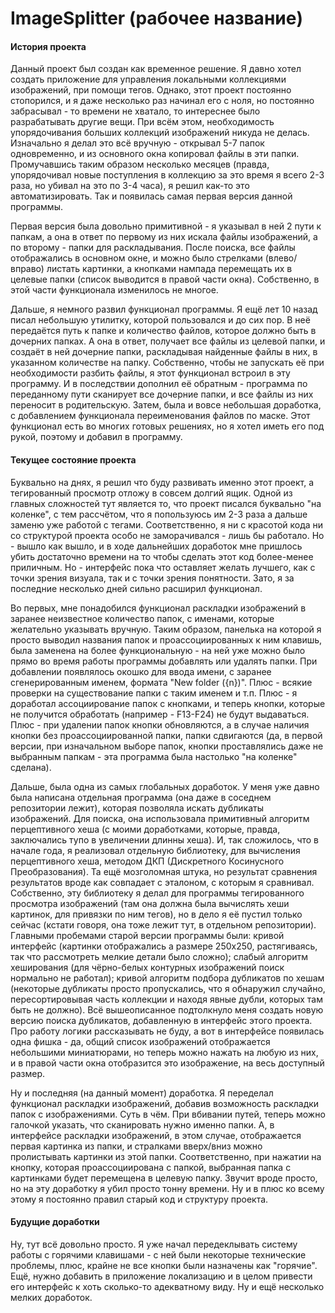 # ImageSplitter (рабочее название)
#### История проекта
Данный проект был создан как временное решение. Я давно хотел создать приложение для управления локальными коллекциями изображений, при помощи тегов. Однако, этот проект постоянно стопорился, и я даже несколько раз начинал его с ноля, но постоянно забрасывал - то времени не хватало, то интереснее было разрабатывать другие вещи. При всём этом, необходимость упорядочивания больших коллекций изображений никуда не делась. Изначально я делал это всё вручную - открывал 5-7 папок одновременно, и из основного окна копировал файлы в эти папки. Промучавшись таким образом несколько месяцев (правда, упорядочивал новые поступления в коллекцию за это время я всего 2-3 раза, но убивал на это по 3-4 часа), я решил как-то это автоматизировать. Так и появилась самая первая версия данной программы.  

Первая версия была довольно примитивной - я указывал в ней 2 пути к папкам, а она в ответ по первому из них искала файлы изображений, а по второму - папки для раскладывания. После поиска, все файлы отображались в основном окне, и можно было стрелками (влево/вправо) листать картинки, а кнопками нампада перемещать их в целевые папки (список выводится в правой части окна). Собственно, в этой части функционала изменилось не многое. 

Дальше, я немного развил функционал программы. Я ещё лет 10 назад писал небольшую утилитку, которой пользовался и до сих пор. В неё передаётся путь к папке и количество файлов, которое должно быть в дочерних папках. А она в ответ, получает все файлы из целевой папки, и создаёт в ней дочерние папки, раскладывая найденные файлы в них, в указанном количестве на папку. Собственно, чтобы не запускать её при необходимости разбить файлы, я этот функционал встроил в эту программу. И в последствии дополнил её обратным - программа по переданному пути сканирует все дочерние папки, и все файлы из них переносит в родительскую. Затем, была и вовсе небольшая доработка, с добавлением функционала переименования файлов по маске. Этот функционал есть во многих готовых решениях, но я хотел иметь его под рукой, поэтому и добавил в программу.

#### Текущее состояние проекта
Буквально на днях, я решил что буду развивать именно этот проект, а тегированный просмотр отложу в совсем долгий ящик. Одной из главных сложностей тут является то, что проект писался буквально "на коленке", с тем рассчётом, что я попользуюсь им 2-3 раза а дальше заменю уже работой с тегами. Соответственно, я ни с красотой кода ни со структурой проекта особо не заморачивался - лишь бы работало. Но - вышло как вышло, и в ходе дальнейших доработок мне пришлось убить достаточно времени на то чтобы сделать этот код более-менее приличным. Но - интерфейс пока что оставляет желать лучшего, как с точки зрения визуала, так и с точки зрения понятности. Зато, я за последние несколько дней сильно расширил функционал.

Во первых, мне понадобился функционал раскладки изображений в заранее неизвестное количество папок, с именами, которые желательно указывать вручную. Таким образом, панелька на которой я просто выводил названия папок и проассоциированных к ним клавишь, была заменена на более функциональную - на ней уже можно было прямо во время работы программы добавлять или удалять папки. При добавлении появлялось окошко для ввода имени, с заранее сгенерированным именем, формата "New folder ({n})". Плюс - всякие проверки на существование папки с таким именем и т.п. Плюс - я доработал ассоциирование папок с кнопками, и теперь кнопки, которые не получится обработать (например - F13-F24) не будут выдаваться. Плюс - при удалении папок кнопки обновляются, а в случае наличия кнопки без проассоциированной папки, папки сдвигаются (да, в первой версии, при изначальном выборе папок, кнопки проставлялись даже не выбранным папкам - эта программа была настолько "на коленке" сделана).  

Дальше, была одна из самых глобальных доработок. У меня уже давно была написана отдельная программа (она даже в соседнем репозитории лежит), которая позволяла искать дубликаты изображений. Для поиска, она использовала примитивный алгоритм перцептивного хеша (с моими доработками, которые, правда, заключались тупо в увеличении длинны хеша). И, так сложилось, что в начале года, я реализовал отдельную библиотеку, для вычисления перцептивного хеша, методом ДКП (Дискретного Косинусного Преобразования). Та ещё мозголомная штука, но результат сравнения результатов вроде как совпадает с эталоном, с которым я сравнивал. Собственно, эту библиотеку я делал для программы тегированного просмотра изображений (там она должна была вычислять хеши картинок, для привязки по ним тегов), но в дело я её пустил только сейчас (кстати говоря, она тоже лежит тут, в отдельном репозитории). Главными пробемами старой версии программы были: кривой интерфейс (картинки отображались а размере 250х250, растягиваясь, так что рассмотреть мелкие детали было сложно); слабый алгоритм хеширования (для чёрно-белых контурных изображений поиск нормально не работал); кривой алгоритм подбора дубликатов по хешам (некоторые дубликаты просто пропускались, что я обнаружил случайно, пересортировывая часть коллекции и находя явные дубли, которых там быть не должно). Всё вышеописанное подтолкнуло меня создать новую версию поиска дубликатов, добавленную в интерфейс этого проекта. Про работу логики рассказывать не буду, а вот в интерфейсе появилась одна фишка - да, общий список изображений отображается небольшими миниатюрами, но теперь можно нажать на любую из них, и в правой части окна отобразится это изображение, на весь доступный размер. 

Ну и последняя (на данный момент) доработка. Я переделал функционал раскладки изображений, добавив возможность раскладки папок с изображениями. Суть в чём. При вбивании путей, теперь можно галочкой указать, что сканировать нужно именно папки. А, в интерфейсе раскладки изображений, в этом случае, отображается первая картинка из папки, и стралками вверх/вниз можно пролистывать картинки из этой папки. Соответственно, при нажатии на кнопку, которая проассоциирована с папкой, выбранная папка с картинками будет перемещена в целевую папку. Звучит вроде просто, но на эту доработку я убил просто тонну времени. Ну и в плюс ко всему этому я постоянно правил старый код и структуру проекта.  

#### Будущие доработки
Ну, тут всё довольно просто. Я уже начал передеклывать систему работы с горячими клавишами - с ней были некоторые технические проблемы, плюс, крайне не все кнопки были назначены как "горячие". Ещё, нужно добавить в приложение локализацию и в целом привести его интерфейс к хоть сколько-то адекватному виду. Ну и ещё несколько мелких доработок.